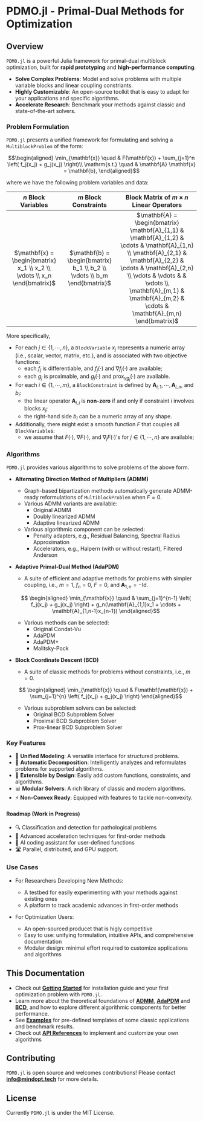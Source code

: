 # PDMO.jl - **Primal-Dual Methods for Optimization**

## Overview
`PDMO.jl` is a powerful Julia framework for primal-dual multiblock optimization, built for **rapid prototyping** and **high-performance computing**.

- **Solve Complex Problems**: Model and solve problems with multiple variable blocks and linear coupling constriants. 
- **Highly Customizable**: An open-source toolkit that is easy to adapt for your applications and specific algorithms.
- **Accelerate Research**: Benchmark your methods against classic and
state-of-the-art solvers.

### Problem Formulation
`PDMO.jl` presents a unified framework for formulating and solving a ```MultiblockProblem``` of the form: 

```math 
\begin{aligned}
\min_{\mathbf{x}} \quad & F(\mathbf{x}) + \sum_{j=1}^n \left( f_j(x_j) + g_j(x_j) \right)\\ 
\mathrm{s.t.} \quad  & \mathbf{A} \mathbf{x} = \mathbf{b},
\end{aligned}
```
where we have the following problem variables and data:

| **$n$ Block Variables** | **$m$ Block Constraints** | **Block Matrix of $m\times n$ Linear Operators** |
|:---:|:---:|:---:|
| $\mathbf{x} = \begin{bmatrix} x_1 \\ x_2 \\ \vdots \\ x_n \end{bmatrix}$ | $\mathbf{b} = \begin{bmatrix} b_1 \\ b_2 \\ \vdots \\ b_m \end{bmatrix}$ | $\mathbf{A} = \begin{bmatrix} \mathbf{A}_{1,1} & \mathbf{A}_{1,2} & \cdots & \mathbf{A}_{1,n} \\ \mathbf{A}_{2,1} & \mathbf{A}_{2,2} & \cdots & \mathbf{A}_{2,n} \\ \vdots & \vdots &  & \vdots \\ \mathbf{A}_{m,1} & \mathbf{A}_{m,2} & \cdots & \mathbf{A}_{m,n} \end{bmatrix}$ |

More specifically, 
- For each $j\in \{1,\cdots,n\}$, a `BlockVariable` $x_j$ represents a numeric array (i.e., scalar, vector, matrix, etc.), and is associated with two objective functions: 
    - each $f_j$ is differentiable, and $f_j(\cdot)$ and $\nabla f_j(\cdot)$ are available; 
    - each $g_j$ is proximable, and $g_j(\cdot)$ and $\text{prox}_{\gamma g_j}(\cdot)$ are available.
- For each $i \in \{1,\cdots,m\}$, a `BlockConstraint` is defined by $\mathbf{A}_{i,1},\cdots, \mathbf{A}_{i,n}$, and $b_i$: 
    - the linear operator $\mathbf{A}_{i,j}$ is **non-zero** if and only if constraint $i$ involves blocks $x_j$;
    - the right-hand side $b_i$ can be a numeric array of any shape. 
- Additionally, there might exist a smooth function $F$ that couples all `BlockVariable`s:
    - we assume that $F(\cdot)$, $\nabla F(\cdot)$, and $\nabla_j F(\cdot)$'s for $j\in \{1,\cdots, n\}$ are available;  

### Algorithms

`PDMO.jl` provides various algorithms to solve problems of the above form.

- **Alternating Direction Method of Multipliers (ADMM)**
  - Graph-based bipartization methods automatically generate ADMM-ready reformulations of `MultiblockProblem` when $F = 0$. 
  - Various ADMM variants are available: 
    - Original ADMM 
    - Doubly linearized ADMM 
    - Adaptive linearized ADMM 
  - Various algorithmic component can be selected: 
    - Penalty adapters, e.g., Residual Balancing, Spectral Radius Approximation
    - Accelerators, e.g., Halpern (with or without restart), Filtered Anderson

- **Adaptive Primal-Dual Method (AdaPDM)**
  - A suite of efficient and adaptive methods for problems with simpler coupling, i.e., $m=1$, $f_n = 0$, $F=0$, and $\mathbf{A}_{1, n} = -\mathrm{Id}$. 
  ```math 
    \begin{aligned}
    \min_{\mathbf{x}} \quad & \sum_{j=1}^{n-1} \left( f_j(x_j) + g_j(x_j) \right) + g_n(\mathbf{A}_{1,1}x_1 + \cdots + \mathbf{A}_{1,n-1}x_{n-1})
    \end{aligned}
  ```
  - Various methods can be selected: 
    - Original Condat-Vu
    - AdaPDM 
    - AdaPDM+
    - Malitsky-Pock
    
- **Block Coordinate Descent (BCD)**
  - A suite of classic methods for problems without constraints, i.e., $m=0$.
  ```math 
    \begin{aligned}
    \min_{\mathbf{x}} \quad & F\mathbf(\mathbf{x})  + \sum_{j=1}^{n} \left( f_j(x_j) + g_j(x_j) \right)
    \end{aligned}
  ```
  - Various subproblem solvers can be selected: 
    - Original BCD Subproblem Solver
    - Proximal BCD Subproblem Solver
    - Prox-linear BCD Subproblem Solver

### Key Features 
- 🧱 **Unified Modeling**: A versatile interface for structured problems.
- 🔄 **Automatic Decomposition**: Intelligently analyzes and reformulates problems for supported algorithms.
- 🧩 **Extensible by Design**: Easily add custom functions, constraints, and algorithms.
- 📊 **Modular Solvers**: A rich library of classic and modern algorithms.
- ⚡  **Non-Convex Ready**: Equipped with features to tackle non-convexity.


#### Roadmap (Work in Progress)
- 🔍 Classification and detection for pathological problems
- 🚀 Advanced acceleration techniques for first-order methods 
- 🤖 AI coding assistant for user-defined functions
- 🛣️ Parallel, distributed, and GPU support.

### Use Cases
- For Researchers Developing New Methods:
  - A testbed for easily experimenting with your methods against existing ones 
  - A platform to track academic advances in first-order methods

- For Optimization Users:
  - An open-sourced producet that is higly competitive
  - Easy to use: unifying formulation, intuitive APIs, and comprehensive documentation
  - Modular design: minimal effort required to customize applications and algorithms

## This Documentation 

- Check out [**Getting Started**](S1_getting_started.md) for installation guide and your first optimization problem with ```PDMO.jl```.
- Learn more about the theoretical foundations of [**ADMM**](S2_algorithms/ADMM.md), [**AdaPDM**](S2_algorithms/AdaPDM.md) and [**BCD**](S2_algorithms/BCD.md), and how to explore different algorithmic components for better performance. 
- See [**Examples**](S3_examples/LeastL1Norm.md) for pre-defined templates of some classic applications and benchmark results.
- Check out [**API References**](S4_api/main.md) to implement and customize your own algorithms


## Contributing

```PDMO.jl``` is open source and welcomes contributions! Please contact [**info@mindopt.tech**](mailto:info@mindopt.tech) for more details.

## License
Currently ```PDMO.jl``` is under the MIT License.


